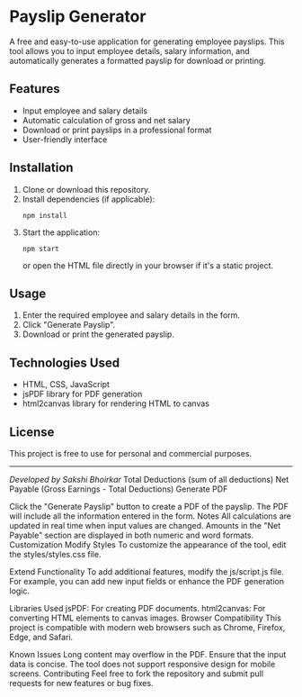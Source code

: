 # Payslip Generator

A free and easy-to-use application for generating employee payslips. This tool allows you to input employee details, salary information, and automatically generates a formatted payslip for download or printing.

## Features

- Input employee and salary details
- Automatic calculation of gross and net salary
- Download or print payslips in a professional format
- User-friendly interface

## Installation

1. Clone or download this repository.
2. Install dependencies (if applicable):
   ```
   npm install
   ```
3. Start the application:
   ```
   npm start
   ```
   or open the HTML file directly in your browser if it's a static project.

## Usage

1. Enter the required employee and salary details in the form.
2. Click "Generate Payslip".
3. Download or print the generated payslip.

## Technologies Used

- HTML, CSS, JavaScript
- jsPDF library for PDF generation
- html2canvas library for rendering HTML to canvas

## License

This project is free to use for personal and commercial purposes.

---

*Developed by Sakshi Bhoirkar*
Total Deductions (sum of all deductions)
Net Payable (Gross Earnings - Total Deductions)
Generate PDF

Click the "Generate Payslip" button to create a PDF of the payslip. The PDF will include all the information entered in the form.
Notes
All calculations are updated in real time when input values are changed.
Amounts in the "Net Payable" section are displayed in both numeric and word formats.
Customization
Modify Styles
To customize the appearance of the tool, edit the styles/styles.css file.

Extend Functionality
To add additional features, modify the js/script.js file. For example, you can add new input fields or enhance the PDF generation logic.

Libraries Used
jsPDF: For creating PDF documents.
html2canvas: For converting HTML elements to canvas images.
Browser Compatibility
This project is compatible with modern web browsers such as Chrome, Firefox, Edge, and Safari.

Known Issues
Long content may overflow in the PDF. Ensure that the input data is concise.
The tool does not support responsive design for mobile screens.
Contributing
Feel free to fork the repository and submit pull requests for new features or bug fixes.


